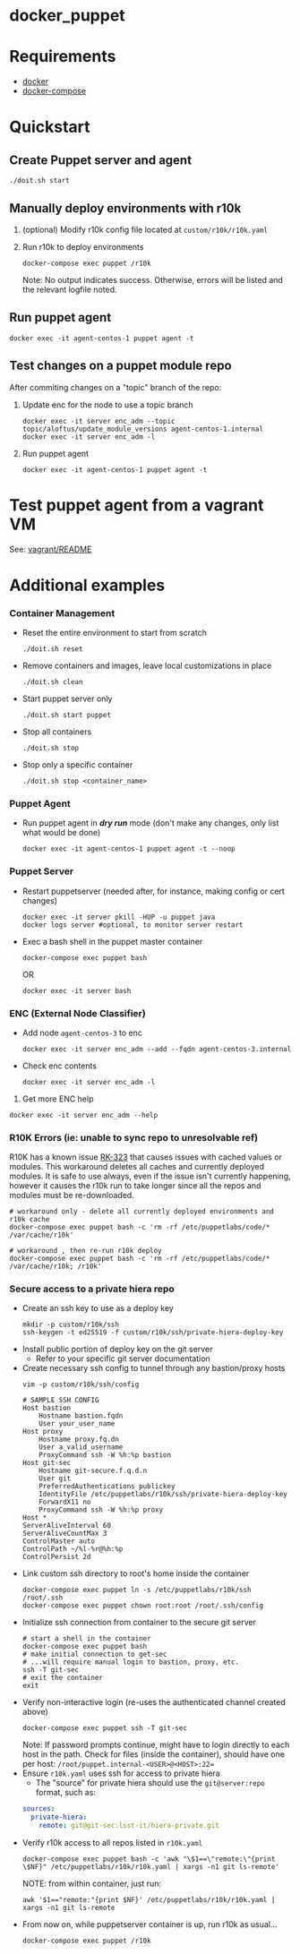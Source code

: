 # docker_puppet

# Requirements

- [docker](https://www.docker.com/products/docker-desktop)
- [docker-compose](https://docs.docker.com/compose/install/)

# Quickstart
## Create Puppet server and agent
```shell
./doit.sh start
```

## Manually deploy environments with r10k
1. (optional) Modify r10k config file located at `custom/r10k/r10k.yaml`

1. Run r10k to deploy environments
   ```shell
   docker-compose exec puppet /r10k
   ```
   Note: No output indicates success. Otherwise, errors will be listed and the relevant logfile noted.


## Run puppet agent
```shell
docker exec -it agent-centos-1 puppet agent -t
```


## Test changes on a puppet module repo
After commiting changes on a "topic" branch of the repo:
1. Update enc for the node to use a topic branch
   ```shell
   docker exec -it server enc_adm --topic topic/aloftus/update_module_versions agent-centos-1.internal
   docker exec -it server enc_adm -l
   ```
1. Run puppet agent
   ```shell
   docker exec -it agent-centos-1 puppet agent -t
   ```


# Test puppet agent from a vagrant VM
See: [vagrant/README](vagrant/README.md)


# Additional examples
### Container Management
* Reset the entire environment to start from scratch
  ```shell
  ./doit.sh reset
  ```
* Remove containers and images, leave local customizations in place
  ```shell
  ./doit.sh clean
  ```
* Start puppet server only
  ```shell
  ./doit.sh start puppet
  ```
* Stop all containers
  ```shell
  ./doit.sh stop
  ```
* Stop only a specific container
  ```shell
  ./doit.sh stop <container_name>
  ```

### Puppet Agent
* Run puppet agent in **_dry run_** mode (don't make any changes, only list what would be done)
  ```shell
  docker exec -it agent-centos-1 puppet agent -t --noop
  ```
### Puppet Server
* Restart puppetserver (needed after, for instance, making config or cert changes)
  ```shell
  docker exec -it server pkill -HUP -u puppet java
  docker logs server #optional, to monitor server restart
  ```
* Exec a bash shell in the puppet master container
  ```shell
  docker-compose exec puppet bash
  ```
  OR
  ```shell
  docker exec -it server bash
  ```

### ENC (External Node Classifier)
* Add node `agent-centos-3` to enc
  ```shell
  docker exec -it server enc_adm --add --fqdn agent-centos-3.internal
  ```
* Check enc contents
  ```shell
  docker exec -it server enc_adm -l
  ```
1. Get more ENC help
  ```shell
  docker exec -it server enc_adm --help
  ```

### R10K Errors (ie: unable to sync repo to unresolvable ref)
R10K has a known issue [RK-323](https://tickets.puppetlabs.com/browse/RK-323) that
causes issues with cached values or modules. This workaround deletes all caches and
currently deployed modules.  It is safe to use always, even if the issue isn't 
currently happening, however it causes the r10k run to take
longer since all the repos and modules must be re-downloaded.
```shell
# workaround only - delete all currently deployed environments and r10k cache
docker-compose exec puppet bash -c 'rm -rf /etc/puppetlabs/code/* /var/cache/r10k'

# workaround , then re-run r10k deploy
docker-compose exec puppet bash -c 'rm -rf /etc/puppetlabs/code/* /var/cache/r10k; /r10k'
```

### Secure access to a private hiera repo
* Create an ssh key to use as a deploy key
  ```shell
  mkdir -p custom/r10k/ssh
  ssh-keygen -t ed25519 -f custom/r10k/ssh/private-hiera-deploy-key
  ```
* Install public portion of deploy key on the git server
  * Refer to your specific git server documentation
* Create necessary ssh config to tunnel through any bastion/proxy hosts
  ```shell
  vim -p custom/r10k/ssh/config
  ```
  ```SSH Config
  # SAMPLE SSH CONFIG
  Host bastion
      Hostname bastion.fqdn
      User your_user_name
  Host proxy
      Hostname proxy.fq.dn
      User a_valid_username
      ProxyCommand ssh -W %h:%p bastion
  Host git-sec
      Hostname git-secure.f.q.d.n
      User git
      PreferredAuthentications publickey
      IdentityFile /etc/puppetlabs/r10k/ssh/private-hiera-deploy-key
      ForwardX11 no
      ProxyCommand ssh -W %h:%p proxy
  Host *
  ServerAliveInterval 60
  ServerAliveCountMax 3
  ControlMaster auto
  ControlPath ~/%l-%r@%h:%p
  ControlPersist 2d
  ```
* Link custom ssh directory to root's home inside the container
  ```shell
  docker-compose exec puppet ln -s /etc/puppetlabs/r10k/ssh /root/.ssh
  docker-compose exec puppet chown root:root /root/.ssh/config
  ```
* Initialize ssh connection from container to the secure git server
  ```shell
  # start a shell in the container
  docker-compose exec puppet bash
  # make initial connection to get-sec
  # ...will require manual login to bastion, proxy, etc.
  ssh -T git-sec
  # exit the container
  exit
  ```
* Verify non-interactive login (re-uses the authenticated channel created above)
  ```shell
  docker-compose exec puppet ssh -T git-sec
  ```
  Note: If password prompts continue, might have to login directly to each host
  in the path.  Check for files (inside the container), should have one per host:
  `/root/puppet.internal-<USER>@<HOST>:22=`
* Ensure `r10k.yaml` uses ssh for access to private hiera
  * The "source" for private hiera should use the `git@server:repo` format, such as:
  ```YAML
  sources:
    private-hiera:
      remote: git@git-sec:lsst-it/hiera-private.git
  ```
* Verify r10k access to all repos listed in `r10k.yaml`
  ```shell
  docker-compose exec puppet bash -c 'awk "\$1==\"remote:\"{print \$NF}" /etc/puppetlabs/r10k/r10k.yaml | xargs -n1 git ls-remote'
  ```
  NOTE: from within container, just run:
  ```shell
  awk '$1=="remote:"{print $NF}' /etc/puppetlabs/r10k/r10k.yaml | xargs -n1 git ls-remote
  ```
* From now on, while puppetserver container is up, run r10k as usual...
  ```shell
  docker-compose exec puppet /r10k
  ```
